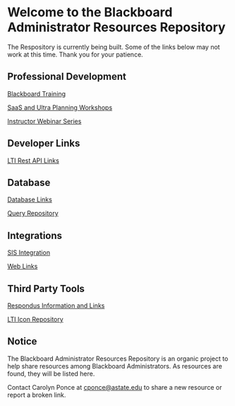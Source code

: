 # Welcome to the Blackboard Administrator Resources Repository

The Respository is currently being built. Some of the links below may not work at this time. Thank you for your patience. 

## Professional Development

[Blackboard Training](/training.md)

[SaaS and Ultra Planning Workshops](/training.md)

[Instructor Webinar Series](/training.md)

## Developer Links

[LTI Rest API Links](developer/lti_restapi.md)

## Database
[Database Links](developer/databases.md)

[Query Repository](/queries.md)

## Integrations

[SIS Integration](developer/sis.md)

[Web Links](integrations/welinks.md)

## Third Party Tools

[Respondus Information and Links](integrations/respondus.md)

[LTI Icon Repository](https://github.com/carolynponce/Bb-lti-icons)

## Notice

The Blackboard Administrator Resources Repository is an organic project to help share resources among Blackboard Administrators. 
As resources are found, they will be listed here. 

Contact Carolyn Ponce at cponce@astate.edu to share a new resource or report a broken link. 
